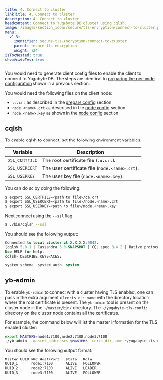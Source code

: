 ```yaml
---
title: 4. Connect to cluster
linkTitle: 4. Connect to cluster
description: 4. Connect to cluster
headcontent: Connect to Yugabyte DB cluster using cqlsh.
image: /images/section_icons/secure/tls-encryption/connect-to-cluster.png
menu:
  v1.3:
    identifier: secure-tls-encryption-connect-to-cluster
    parent: secure-tls-encryption
    weight: 724
isTocNested: true
showAsideToc: true
---
```


You would need to generate client config files to enable the client to connect to Yugabyte DB. The steps are identical to [preparing the per-node configuration](../prepare-nodes/#generate-per-node-config) shown in a previous section.

You would need the following files on the client node:

* `ca.crt` as described in the [prepare config](../prepare-nodes/#generate-root-config) section
* `node.<name>.crt` as described in the [node config](../prepare-nodes/#generate-private-key-for-each-node) section
* `node.<name>.key` as shown in the [node config](../prepare-nodes/#generate-private-key-for-each-node) section

## cqlsh

To enable cqlsh to connect, set the following environment variables:

Variable       | Description                  |
---------------|------------------------------|
`SSL_CERTFILE` | The root certificate file (`ca.crt`). |
`SSL_USERCERT` | The user certificate file  (`node.<name>.crt`). |
`SSL_USERKEY`  | The user key file (`node.<name>.key`).  |

You can do so by doing the following:

```sh
$ export SSL_CERTFILE=<path to file>/ca.crt
$ export SSL_USERCERT=<path to file>/node.<name>.crt
$ export SSL_USERKEY=<path to file>/node.<name>.key
```

Next connect using the `--ssl` flag.

```sh
$ ./bin/cqlsh --ssl
```

You should see the following output:
```sql
Connected to local cluster at X.X.X.X:9042.
[cqlsh 5.0.1 | Cassandra 3.9-SNAPSHOT | CQL spec 3.4.2 | Native protocol v4]
Use HELP for help.
cqlsh> DESCRIBE KEYSPACES;

system_schema  system_auth  system
```

## yb-admin

To enable `yb-admin` to connect with a cluster having TLS enabled, one can pass in the extra argument of `certs_dir_name` with the directory location where the root certificate is present. The `yb-admin` tool is present on the cluster node in the `~/master/bin/` directory. The `~/yugabyte-tls-config` directory on the cluster node contains all the certificates.

For example, the command below will list the master information for the TLS enabled cluster:

```sh
export MASTERS=node1:7100,node2:7100,node3:7100
./yb-admin --master_addresses $MASTERS -certs_dir_name ~/yugabyte-tls-config list_all_masters
```

You should see the following output format:

```sh
Master UUID	RPC Host/Port	State	Role
UUID_1 		node1:7100  	ALIVE 	FOLLOWER
UUID_2		node2:7100     	ALIVE 	LEADER
UUID_3 		node3:7100     	ALIVE 	FOLLOWER
```
